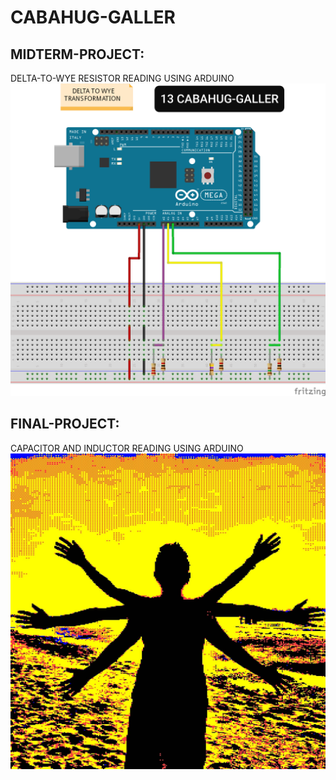 # CABAHUG-GALLER
## MIDTERM-PROJECT:
DELTA-TO-WYE RESISTOR READING USING ARDUINO
<br>
[![INSERT YOUR FRITZING PICTURE HERE](MIDTERM-PROJECT.png)]()


## FINAL-PROJECT:
CAPACITOR AND INDUCTOR READING USING ARDUINO
<br>
[![INSERT YOUR FRITZING PICTURE HERE](https://raw.githubusercontent.com/maxangelo987/MAXANGELO987.GITHUB.IO/master/images/maks.jpg)]()
